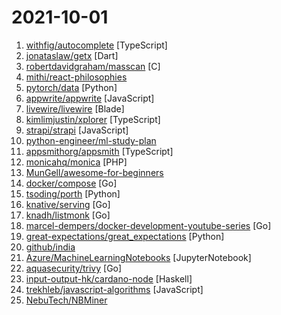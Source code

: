 # 2021-10-01

1. [withfig/autocomplete](https://github.com/withfig/autocomplete "Fig adds autocomplete to your terminal.") [TypeScript]
2. [jonataslaw/getx](https://github.com/jonataslaw/getx "Open screens/snackbars/dialogs/bottomSheets without context, manage states and inject dependencies easily with Get.") [Dart]
3. [robertdavidgraham/masscan](https://github.com/robertdavidgraham/masscan "TCP port scanner, spews SYN packets asynchronously, scanning entire Internet in under 5 minutes.") [C]
4. [mithi/react-philosophies](https://github.com/mithi/react-philosophies "🧘 Things I think about when I write React code 🧘") 
5. [pytorch/data](https://github.com/pytorch/data "A PyTorch repo for data loading and utilities to be shared by the PyTorch domain libraries.") [Python]
6. [appwrite/appwrite](https://github.com/appwrite/appwrite "Appwrite is a secure end-to-end backend server for Web, Mobile, and Flutter developers that is packaged as a set of Docker containers for easy deployment 🚀") [JavaScript]
7. [livewire/livewire](https://github.com/livewire/livewire "A full-stack framework for Laravel that takes the pain out of building dynamic UIs.") [Blade]
8. [kimlimjustin/xplorer](https://github.com/kimlimjustin/xplorer "Xplorer, a customizable, modern file manager") [TypeScript]
9. [strapi/strapi](https://github.com/strapi/strapi "🚀 Open source Node.js Headless CMS to easily build customisable APIs") [JavaScript]
10. [python-engineer/ml-study-plan](https://github.com/python-engineer/ml-study-plan "The Ultimate FREE Machine Learning Study Plan") 
11. [appsmithorg/appsmith](https://github.com/appsmithorg/appsmith "Build completely custom admin panels and internal tools. Use 30+ react components to build pages without HTML/CSS.") [TypeScript]
12. [monicahq/monica](https://github.com/monicahq/monica "Personal CRM. Remember everything about your friends, family and business relationships.") [PHP]
13. [MunGell/awesome-for-beginners](https://github.com/MunGell/awesome-for-beginners "A list of awesome beginners-friendly projects.") 
14. [docker/compose](https://github.com/docker/compose "Define and run multi-container applications with Docker") [Go]
15. [tsoding/porth](https://github.com/tsoding/porth "It's like Forth but in Python") [Python]
16. [knative/serving](https://github.com/knative/serving "Kubernetes-based, scale-to-zero, request-driven compute") [Go]
17. [knadh/listmonk](https://github.com/knadh/listmonk "High performance, self-hosted, newsletter and mailing list manager with a modern dashboard. Single binary app.") [Go]
18. [marcel-dempers/docker-development-youtube-series](https://github.com/marcel-dempers/docker-development-youtube-series "") [Go]
19. [great-expectations/great_expectations](https://github.com/great-expectations/great_expectations "Always know what to expect from your data.") [Python]
20. [github/india](https://github.com/github/india "GitHub resources and information for the developer community in India") 
21. [Azure/MachineLearningNotebooks](https://github.com/Azure/MachineLearningNotebooks "Python notebooks with ML and deep learning examples with Azure Machine Learning Python SDK | Microsoft") [JupyterNotebook]
22. [aquasecurity/trivy](https://github.com/aquasecurity/trivy "Scanner for vulnerabilities in container images, file systems, and Git repositories, as well as for configuration issues") [Go]
23. [input-output-hk/cardano-node](https://github.com/input-output-hk/cardano-node "The core component that is used to participate in a Cardano decentralised blockchain.") [Haskell]
24. [trekhleb/javascript-algorithms](https://github.com/trekhleb/javascript-algorithms "📝 Algorithms and data structures implemented in JavaScript with explanations and links to further readings") [JavaScript]
25. [NebuTech/NBMiner](https://github.com/NebuTech/NBMiner "NVIDIA & AMD GPU Miner for ETH, RVN, GRIN, BEAM, CFX, ZIL, AE, SERO, ERGO") 
